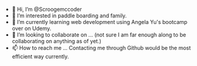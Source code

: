 - 👋 Hi, I’m @Scroogemccoder
- 👀 I’m interested in paddle boarding and family. 
- 🌱 I’m currently learning web development using Angela Yu's bootcamp over on Udemy.
- 💞️ I’m looking to collaborate on ... (not sure I am far enough along to be collaborating on anything as of yet.)
- 📫 How to reach me ... Contacting me through Github would be the most efficient way currently.

<!---
Scroogemccoder/Scroogemccoder is a ✨ special ✨ repository because its `README.md` (this file) appears on your GitHub profile.
You can click the Preview link to take a look at your changes.
--->
